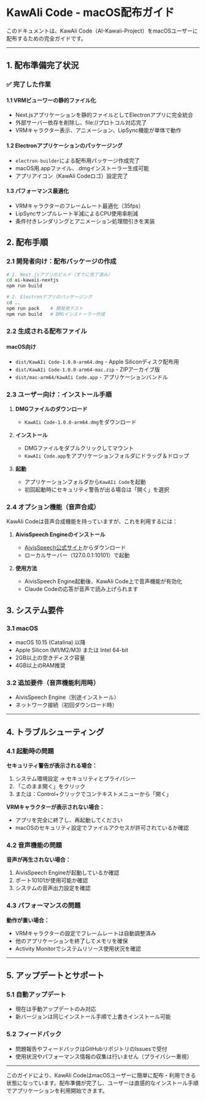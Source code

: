 # KawAIi Code - macOS配布ガイド

このドキュメントは、KawAIi Code（AI-Kawaii-Project）をmacOSユーザーに配布するための完全ガイドです。

---

## 1. 配布準備完了状況

### ✅ 完了した作業

#### 1.1 VRMビューワーの静的ファイル化
- Next.jsアプリケーションを静的ファイルとしてElectronアプリに完全統合
- 外部サーバー依存を削除し、file://プロトコル対応完了
- VRMキャラクター表示、アニメーション、LipSync機能が単体で動作

#### 1.2 Electronアプリケーションのパッケージング
- `electron-builder`による配布用パッケージ作成完了
- macOS用.appファイル、.dmgインストーラー生成可能
- アプリアイコン（KawAIi Codeロゴ）設定完了

#### 1.3 パフォーマンス最適化
- VRMキャラクターのフレームレート最適化（35fps）
- LipSyncサンプルレート半減によるCPU使用率削減
- 条件付きレンダリングとアニメーション処理間引きを実装

## 2. 配布手順

### 2.1 開発者向け：配布パッケージの作成

```bash
# 1. Next.jsアプリのビルド（すでに完了済み）
cd ai-kawaii-nextjs
npm run build

# 2. Electronアプリのパッケージング
cd ..
npm run pack    # 開発用テスト
npm run build   # DMGインストーラー作成
```

### 2.2 生成される配布ファイル

#### macOS向け
- `dist/KawAIi Code-1.0.0-arm64.dmg` - Apple Siliconディスク配布用
- `dist/KawAIi Code-1.0.0-arm64-mac.zip` - ZIPアーカイブ版
- `dist/mac-arm64/KawAIi Code.app` - アプリケーションバンドル

### 2.3 ユーザー向け：インストール手順

1. **DMGファイルのダウンロード**
   - `KawAIi Code-1.0.0-arm64.dmg`をダウンロード

2. **インストール**
   - DMGファイルをダブルクリックしてマウント
   - `KawAIi Code.app`をアプリケーションフォルダにドラッグ＆ドロップ

3. **起動**
   - アプリケーションフォルダから`KawAIi Code`を起動
   - 初回起動時にセキュリティ警告が出る場合は「開く」を選択

### 2.4 オプション機能（音声合成）

KawAIi Codeは音声合成機能を持っていますが、これを利用するには：

1. **AivisSpeech Engineのインストール**
   - [AivisSpeech公式サイト](https://aivis-project.com/)からダウンロード
   - ローカルサーバー（127.0.0.1:10101）で起動

2. **使用方法**
   - AivisSpeech Engine起動後、KawAIi Code上で音声機能が有効化
   - Claude Codeの応答が音声で読み上げられます

## 3. システム要件

### 3.1 macOS
- macOS 10.15 (Catalina) 以降
- Apple Silicon (M1/M2/M3) または Intel 64-bit
- 2GB以上の空きディスク容量
- 4GB以上のRAM推奨

### 3.2 追加要件（音声機能利用時）
- AivisSpeech Engine（別途インストール）
- ネットワーク接続（初回ダウンロード時）

---

## 4. トラブルシューティング

### 4.1 起動時の問題

**セキュリティ警告が表示される場合：**
1. システム環境設定 → セキュリティとプライバシー
2. 「このまま開く」をクリック
3. または：Control+クリックでコンテキストメニューから「開く」

**VRMキャラクターが表示されない場合：**
- アプリを完全に終了し、再起動してください
- macOSのセキュリティ設定でファイルアクセスが許可されているか確認

### 4.2 音声機能の問題

**音声が再生されない場合：**
1. AivisSpeech Engineが起動しているか確認
2. ポート10101が使用可能か確認
3. システムの音声出力設定を確認

### 4.3 パフォーマンスの問題

**動作が重い場合：**
- VRMキャラクターの設定でフレームレートは自動調整済み
- 他のアプリケーションを終了してメモリを確保
- Activity Monitorでシステムリソース使用状況を確認

---

## 5. アップデートとサポート

### 5.1 自動アップデート
- 現在は手動アップデートのみ対応
- 新バージョンは同じインストール手順で上書きインストール可能

### 5.2 フィードバック
- 問題報告やフィードバックはGitHubリポジトリのIssuesで受付
- 使用状況やパフォーマンス情報の収集は行いません（プライバシー重視）

---

このガイドにより、KawAIi CodeはmacOSユーザーに簡単に配布・利用できる状態になっています。配布準備が完了し、ユーザーは直感的なインストール手順でアプリケーションを利用開始できます。